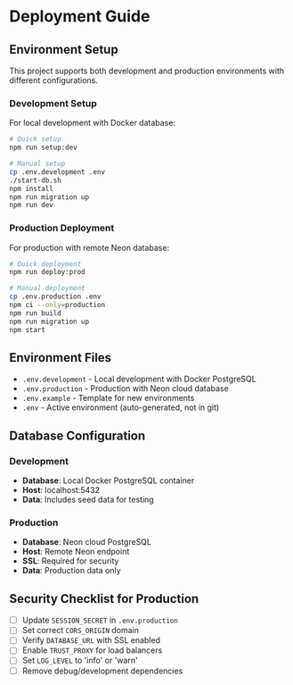 # Deployment Guide

## Environment Setup

This project supports both development and production environments with different configurations.

### Development Setup

For local development with Docker database:

```bash
# Quick setup
npm run setup:dev

# Manual setup
cp .env.development .env
./start-db.sh
npm install
npm run migration up
npm run dev
```

### Production Deployment

For production with remote Neon database:

```bash
# Quick deployment
npm run deploy:prod

# Manual deployment
cp .env.production .env
npm ci --only=production
npm run build
npm run migration up
npm start
```

## Environment Files

- `.env.development` - Local development with Docker PostgreSQL
- `.env.production` - Production with Neon cloud database
- `.env.example` - Template for new environments
- `.env` - Active environment (auto-generated, not in git)

## Database Configuration

### Development

- **Database**: Local Docker PostgreSQL container
- **Host**: localhost:5432
- **Data**: Includes seed data for testing

### Production

- **Database**: Neon cloud PostgreSQL
- **Host**: Remote Neon endpoint
- **SSL**: Required for security
- **Data**: Production data only

## Security Checklist for Production

- [ ] Update `SESSION_SECRET` in `.env.production`
- [ ] Set correct `CORS_ORIGIN` domain
- [ ] Verify `DATABASE_URL` with SSL enabled
- [ ] Enable `TRUST_PROXY` for load balancers
- [ ] Set `LOG_LEVEL` to 'info' or 'warn'
- [ ] Remove debug/development dependencies

